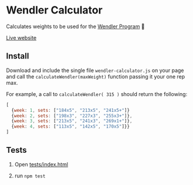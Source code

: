 # Wendler Calculator

Calculates weights to be used for the [Wendler Program](https://www.t-nation.com/workouts/531-how-to-build-pure-strength) :muscle:

[Live website](http://csouza.me/wendler-cycle/)

## Install

Download and include the single file `wendler-calculator.js`
on your page and call the `calculateWendler(maxWeight)` function
passing it your one rep max.

For example, a call to `calculateWendler( 315 )` should return
the following:

```javascript
[
  {week: 1, sets: ["184x5", "213x5", "241x5+"]}
  {week: 2, sets: ["198x3", "227x3", "255x3+"]},
  {week: 3, sets: ["213x5", "241x3", "269x1+"]},
  {week: 4, sets: ["113x5", "142x5", "170x5"]}}
]
```

## Tests

1. Open [tests/index.html](https://rawgit.com/caike/wendler-cycle/master/tests/index.html)

2. run `npm test`
